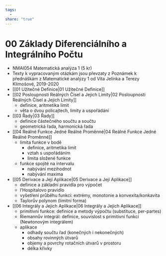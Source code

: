 ```yaml
---
tags:
  - 
share: "true"
---
```


# 00 Základy Diferenciálního a Integrálního Počtu

- NMAI054 Matematická analýza 1 (5 kr)
- Texty k vypracovaným otázkám jsou převzaty z Poznámek k přednáškám z Matematické analýzy 1 od Víta Jelínka a Terezy Klimošové, 2019-2020
- [[01 Užitečné Definice|01 Užitečné Definice]]
- [[02 Posloupnosti Reálných Čísel a Jejich Limity|02 Posloupnosti Reálných Čísel a Jejich Limity]]
    - definice, aritmetika limit
    - věta o dvou policajtech, limity a uspořádání
- [[03 Řady|03 Řady]]
    - definice částečného součtu a součtu
    - geometrická řada, harmonická řada
- [[04 Reálné Funkce Jedné Reálné Proměnné|04 Reálné Funkce Jedné Reálné Proměnné]]
    - limita funkce v bodě
       - definice, aritmetika limit
       - vztah s uspořádáním
       - limita složené funkce
    - funkce spojité na intervalu
       - nabývání mezihodnot
       - nabývání maxima
- [[05 Derivace a Její Aplikace|05 Derivace a Její Aplikace]]
    - definice a základní pravidla pro výpočet
    - l’Hospitalovo pravidlo
    - vyšetření průběhu funkcí: extrémy, monotonie a konvexita/konkavita
    - Taylorův polynom (limitní forma)
- [[06 Integrály a Jejich Aplikace|06 Integrály a Jejich Aplikace]]
    - primitivní funkce: definice a metody výpočtu (substituce, per-partes)
    - Riemannův integrál: definice, souvislost s primitivní funkcí (Newtonovým integrálem)
    - aplikace
       - odhady součtu řad (konečných i nekonečných)
       - obsahy rovinných útvarů
       - objemy a povrchy rotačních útvarů v prostoru
       - délka křivky